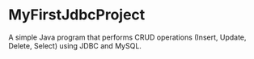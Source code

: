 # MyFirstJdbcProject
A simple Java program that performs CRUD operations (Insert, Update, Delete, Select) using JDBC and MySQL.
